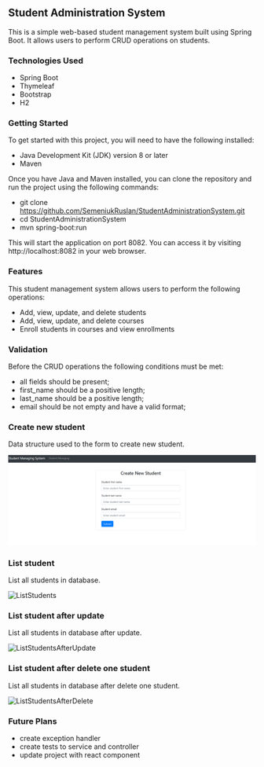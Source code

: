 ## Student Administration System
This is a simple web-based student management system built using Spring Boot. 
It allows users to perform CRUD operations on students.

### Technologies Used

- Spring Boot
- Thymeleaf
- Bootstrap
- H2

### Getting Started
To get started with this project, you will need to have the following installed:

- Java Development Kit (JDK) version 8 or later
- Maven

Once you have Java and Maven installed, you can clone the repository and run the project using the following commands:

- git clone https://github.com/SemeniukRuslan/StudentAdministrationSystem.git
- cd StudentAdministrationSystem
- mvn spring-boot:run

This will start the application on port 8082. You can access it by visiting http://localhost:8082 in your web browser.

### Features
This student management system allows users to perform the following operations:

- Add, view, update, and delete students
- Add, view, update, and delete courses
- Enroll students in courses and view enrollments

### Validation

Before the CRUD operations the following conditions must be met:

* all fields should be present;
* first_name should be a positive length;
* last_name should be a positive length;
* email should be not empty and have a valid format;

### Create new student

Data structure used to the form to create new student.

![formToCreateNewStudent](https://github.com/SemeniukRuslan/StudentAdministrationSystem/blob/master/src/main/resources/FormToCreateNewStudent.png "formToCreateNewStudent")

### List student

List all students in database.

![ListStudents](ListStudents.png "ListStudents")

### List student after update

List all students in database after update.

![ListStudentsAfterUpdate](ListStudentsAfterUpdate.png "ListStudentsAfterUpdate")

### List student after delete one student

List all students in database after delete one student.

![ListStudentsAfterDelete](ListStudentsAfterDelete.png "ListStudentsAfterDelete")

### Future Plans

* create exception handler
* create tests to service and controller
* update project with react component

